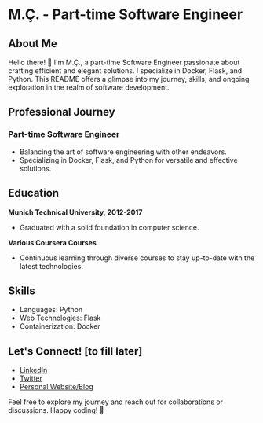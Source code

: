 # M.Ç. - Part-time Software Engineer

## About Me
Hello there! 👋 I'm M.Ç., a part-time Software Engineer passionate about crafting efficient and elegant solutions. I specialize in Docker, Flask, and Python. This README offers a glimpse into my journey, skills, and ongoing exploration in the realm of software development.

## Professional Journey

### Part-time Software Engineer
- Balancing the art of software engineering with other endeavors.
- Specializing in Docker, Flask, and Python for versatile and effective solutions.

## Education
**Munich Technical University, 2012-2017**
- Graduated with a solid foundation in computer science.

**Various Coursera Courses**
- Continuous learning through diverse courses to stay up-to-date with the latest technologies.

## Skills
- Languages: Python
- Web Technologies: Flask
- Containerization: Docker

## Let's Connect! [to fill later]
- [LinkedIn](https://www.linkedin.com/in/your-linkedin-profile)
- [Twitter](https://twitter.com/your-twitter-handle)
- [Personal Website/Blog](https://www.yourwebsite.com)

Feel free to explore my journey and reach out for collaborations or discussions. Happy coding! 🚀
